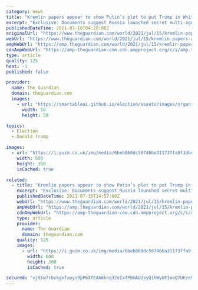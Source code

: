 ```yaml
---
category: news
title: "Kremlin papers appear to show Putin’s plot to put Trump in White House"
excerpt: "Exclusive: Documents suggest Russia launched secret multi-agency effort to interfere in US democracy"
publishedDateTime: 2021-07-16T04:28:00Z
originalUrl: "https://www.theguardian.com/world/2021/jul/15/kremlin-papers-appear-to-show-putins-plot-to-put-trump-in-white-house?fbclid=IwAR2f9PP2XQJSm4mw1TR3DH7dX7lMAycXlsXy26URkrlwSYOYGwtc2Ma4HwY"
webUrl: "https://www.theguardian.com/world/2021/jul/15/kremlin-papers-appear-to-show-putins-plot-to-put-trump-in-white-house?fbclid=IwAR2f9PP2XQJSm4mw1TR3DH7dX7lMAycXlsXy26URkrlwSYOYGwtc2Ma4HwY"
ampWebUrl: "https://amp.theguardian.com/world/2021/jul/15/kremlin-papers-appear-to-show-putins-plot-to-put-trump-in-white-house"
cdnAmpWebUrl: "https://amp-theguardian-com.cdn.ampproject.org/c/s/amp.theguardian.com/world/2021/jul/15/kremlin-papers-appear-to-show-putins-plot-to-put-trump-in-white-house"
type: article
quality: 125
heat: -1
published: false

provider:
  name: The Guardian
  domain: theguardian.com
  images:
    - url: "https://smartableai.github.io/election/assets/images/organizations/theguardian.com-50x50.jpg"
      width: 50
      height: 50

topics:
  - Election
  - Donald Trump

images:
  - url: "https://i.guim.co.uk/img/media/6beb860dc56746ba31173ffa9f3db48025fcf176/0_40_3725_2236/master/3725.jpg?width=300&quality=45&auto=format&fit=max&dpr=2&s=994273b7350ce6d004a26dcdd89ff063"
    width: 600
    height: 360
    isCached: true

related:
  - title: "Kremlin papers appear to show Putin’s plot to put Trump in White House"
    excerpt: "Exclusive: Documents suggest Russia launched secret multi-agency effort to interfere in US democracy"
    publishedDateTime: 2021-07-15T14:57:00Z
    webUrl: "https://www.theguardian.com/world/2021/jul/15/kremlin-papers-appear-to-show-putins-plot-to-put-trump-in-white-house?fbclid=IwAR093rWit5hdvtHzFLjfcZHp-1JVcDHCpgNHIH27bZkREuIF71fvm9p7I7s"
    ampWebUrl: "https://amp.theguardian.com/world/2021/jul/15/kremlin-papers-appear-to-show-putins-plot-to-put-trump-in-white-house"
    cdnAmpWebUrl: "https://amp-theguardian-com.cdn.ampproject.org/c/s/amp.theguardian.com/world/2021/jul/15/kremlin-papers-appear-to-show-putins-plot-to-put-trump-in-white-house"
    type: article
    provider:
      name: The Guardian
      domain: theguardian.com
    quality: 125
    images:
      - url: "https://i.guim.co.uk/img/media/6beb860dc56746ba31173ffa9f3db48025fcf176/0_40_3725_2236/master/3725.jpg?width=300&quality=45&auto=format&fit=max&dpr=2&s=994273b7350ce6d004a26dcdd89ff063"
        width: 600
        height: 360
        isCached: true

secured: "vj5Ew7rbckgxTxoys9pP6XfEAA6knq32oIxfPBmAU2xyQ1hWyUFIooQ7UKze9fQM4XtW4Zwto/ltyC2P05D1KFMh52aw56m45px2TWeUB9chl8q+S+T1yLACFvoisxf5wmQ3vACRciS0ymWuuCTd0Mff7aUHV7COZ61W9l2Ywjn+TDu7rBGy40/2H/omLyC0p9ZD0Fi+2muj7MTyIDPodxktKkG9XefWlmkeEIwaXhmsOCyjVJUpAvFjzjZYZeq6SavZlNlKuPmQ/yY0+4v6Mp+QnkKnmQdtXi5DOLUHOf0JqX881tFDsov64fAaVbqo8mmvg++o/T1It+eRqTpF71bHQM4oHgYe/1hXvzqgwXg=;MFUbP/uU2dSCAoTYYvKqlA=="
---
```


